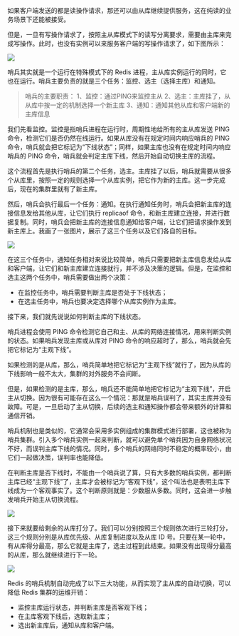 如果客户端发送的都是读操作请求，那还可以由从库继续提供服务，这在纯读的业务场景下还能被接受。

但是，一旦有写操作请求了，按照主从库模式下的读写分离要求，需要由主库来完成写操作。此时，也没有实例可以来服务客户端的写操作请求了，如下图所示：



![](https://cdn.nlark.com/yuque/0/2025/png/45054063/1761221417048-e74acbce-db18-4fa5-9275-22afaa482c03.png)



哨兵其实就是一个运行在特殊模式下的 Redis 进程，主从库实例运行的同时，它也在运行。哨兵主要负责的就是三个任务：监控、选主（选择主库）和通知。

> 哨兵的主要职责： 1、监控：通过PING来监控主从 2、选主：主库挂了，从从库中按一定的机制选择一个新主库 3、通知：通知其他从库和客户端新的主库信息
>



我们先看监控。监控是指哨兵进程在运行时，周期性地给所有的主从库发送 PING 命令，检测它们是否仍然在线运行。如果从库没有在规定时间内响应哨兵的 PING 命令，哨兵就会把它标记为“下线状态”；同样，如果主库也没有在规定时间内响应哨兵的 PING 命令，哨兵就会判定主库下线，然后开始自动切换主库的流程。



这个流程首先是执行哨兵的第二个任务，选主。主库挂了以后，哨兵就需要从很多个从库里，按照一定的规则选择一个从库实例，把它作为新的主库。这一步完成后，现在的集群里就有了新主库。



然后，哨兵会执行最后一个任务：通知。在执行通知任务时，哨兵会把新主库的连接信息发给其他从库，让它们执行 replicaof 命令，和新主库建立连接，并进行数据复制。同时，哨兵会把新主库的连接信息通知给客户端，让它们把请求操作发到新主库上。我画了一张图片，展示了这三个任务以及它们各自的目标。



![](https://cdn.nlark.com/yuque/0/2025/png/45054063/1761221542841-8e1c3721-3070-437a-88ca-8c0bdbfa411c.png)



在这三个任务中，通知任务相对来说比较简单，哨兵只需要把新主库信息发给从库和客户端，让它们和新主库建立连接就行，并不涉及决策的逻辑。但是，在监控和选主这两个任务中，哨兵需要做出两个决策：

+ 在监控任务中，哨兵需要判断主库是否处于下线状态；
+ 在选主任务中，哨兵也要决定选择哪个从库实例作为主库。



接下来，我们就先说说如何判断主库的下线状态。



哨兵进程会使用 PING 命令检测它自己和主、从库的网络连接情况，用来判断实例的状态。如果哨兵发现主库或从库对 PING 命令的响应超时了，那么，哨兵就会先把它标记为“主观下线”。

如果检测的是从库，那么，哨兵简单地把它标记为“主观下线”就行了，因为从库的下线影响一般不太大，集群的对外服务不会间断。



但是，如果检测的是主库，那么，哨兵还不能简单地把它标记为“主观下线”，开启主从切换。因为很有可能存在这么一个情况：那就是哨兵误判了，其实主库并没有故障。可是，一旦启动了主从切换，后续的选主和通知操作都会带来额外的计算和通信开销。



哨兵机制也是类似的，它通常会采用多实例组成的集群模式进行部署，这也被称为哨兵集群。引入多个哨兵实例一起来判断，就可以避免单个哨兵因为自身网络状况不好，而误判主库下线的情况。同时，多个哨兵的网络同时不稳定的概率较小，由它们一起做决策，误判率也能降低。



在判断主库是否下线时，不能由一个哨兵说了算，只有大多数的哨兵实例，都判断主库已经“主观下线”了，主库才会被标记为“客观下线”，这个叫法也是表明主库下线成为一个客观事实了。这个判断原则就是：少数服从多数。同时，这会进一步触发哨兵开始主从切换流程。



![](https://cdn.nlark.com/yuque/0/2025/png/45054063/1761221642897-45f086b6-aadc-4aae-a4d0-2d08271dfa85.png)



接下来就要给剩余的从库打分了。我们可以分别按照三个规则依次进行三轮打分，这三个规则分别是从库优先级、从库复制进度以及从库 ID 号。只要在某一轮中，有从库得分最高，那么它就是主库了，选主过程到此结束。如果没有出现得分最高的从库，那么就继续进行下一轮。



![](https://cdn.nlark.com/yuque/0/2025/png/45054063/1761221658432-d444a4ae-573e-4156-ab3e-028e223816a6.png)



Redis 的哨兵机制自动完成了以下三大功能，从而实现了主从库的自动切换，可以降低 Redis 集群的运维开销：

+ 监控主库运行状态，并判断主库是否客观下线；
+ 在主库客观下线后，选取新主库；
+ 选出新主库后，通知从库和客户端。

